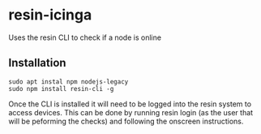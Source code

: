 # resin-icinga
Uses the resin CLI to check if a node is online

## Installation

```
sudo apt instal npm nodejs-legacy
sudo npm install resin-cli -g
```


Once the CLI is installed it will need to be logged into the resin system to access devices.  This can be done by running resin login (as the user that will be peforming the checks) and following the onscreen instructions.
